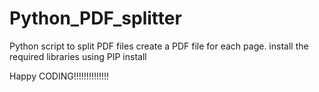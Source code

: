 # Python_PDF_splitter
Python script to split PDF files create a PDF file for each page.
install the required libraries using PIP install








Happy CODING!!!!!!!!!!!!!!
